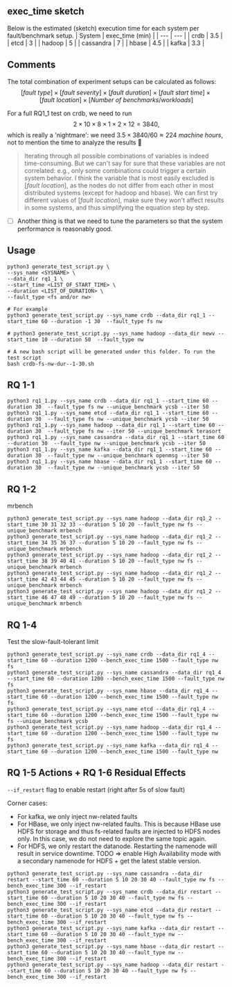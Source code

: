 ## exec_time sketch
Below is the estimated (sketch) execution time for each system per fault/benchmark setup.
| System | exec_time (min) |
| --- | --- |
| crdb | 3.5 |
| etcd | 3 |
| hadoop | 5 |
| cassandra | 7 |
| hbase | 4.5 |
| kafka | 3.3 |

## Comments
The total combination of experiment setups can be calculated as follows:
$$[fault\ type]\times[fault\ severity]\times[fault\ duration]\times[fault\ start\ time]\times[fault\ location]\times[Number\ of\ benchmarks/workloads]$$

For a full RQ1_1 test on crdb, we need to run
$$2\times10\times8\times1\times2\times12=3840,$$
which is really a 'nightmare': we need $3.5\times3840/60\approx224\ machine\ hours$, not to mention the time to analyze the results 🤔

> Iterating through all possible combinations of variables is indeed time-consuming. But we can't say for sure that these variables are not correlated: e.g., only some combinations could trigger a certain system behavior. I think the variable that is most easily excluded is $[fault\ location]$, as the nodes do not differ from each other in most distributed systems (except for hadoop and hbase). We can first try different values of $[fault\ location]$, make sure they won't affect results in some systems, and thus simplifying the equation step by step.

- [ ] Another thing is that we need to tune the parameters so that the system performance is reasonably good.

## Usage

```
python3 generate_test_script.py \
--sys_name <SYSNAME> \
--data_dir rq1_1 \
--start_time <LIST_OF_START_TIME> \
--duration <LIST_OF_DURATION> \
--fault_type <fs and/or nw>

# For example
python3 generate_test_script.py --sys_name crdb --data_dir rq1_1 --start_time 60 --duration -1 30  --fault_type fs nw

# python3 generate_test_script.py --sys_name hadoop --data_dir newv --start_time 10 --duration 50  --fault_type nw

# A new bash script will be generated under this folder. To run the test script
bash crdb-fs-nw-dur--1-30.sh
```

## RQ 1-1

```shell
python3 rq1_1.py --sys_name crdb --data_dir rq1_1 --start_time 60 --duration 30  --fault_type fs nw --unique_benchmark ycsb --iter 50
python3 rq1_1.py --sys_name etcd --data_dir rq1_1 --start_time 60 --duration 30  --fault_type fs nw --unique_benchmark ycsb --iter 50
python3 rq1_1.py --sys_name hadoop --data_dir rq1_1 --start_time 60 --duration 30  --fault_type fs nw --iter 50 --unique_benchmark terasort
python3 rq1_1.py --sys_name cassandra --data_dir rq1_1 --start_time 60 --duration 30  --fault_type nw --unique_benchmark ycsb --iter 50
python3 rq1_1.py --sys_name kafka --data_dir rq1_1 --start_time 60 --duration 30  --fault_type nw --unique_benchmark openmsg --iter 50
python3 rq1_1.py --sys_name hbase --data_dir rq1_1 --start_time 60 --duration 30  --fault_type nw --unique_benchmark ycsb --iter 50
```

## RQ 1-2

mrbench
```
python3 generate_test_script.py --sys_name hadoop --data_dir rq1_2 --start_time 30 31 32 33 --duration 5 10 20 --fault_type nw fs --unique_benchmark mrbench
python3 generate_test_script.py --sys_name hadoop --data_dir rq1_2 --start_time 34 35 36 37 --duration 5 10 20 --fault_type nw fs --unique_benchmark mrbench
python3 generate_test_script.py --sys_name hadoop --data_dir rq1_2 --start_time 38 39 40 41 --duration 5 10 20 --fault_type nw fs --unique_benchmark mrbench
python3 generate_test_script.py --sys_name hadoop --data_dir rq1_2 --start_time 42 43 44 45 --duration 5 10 20 --fault_type nw fs --unique_benchmark mrbench
python3 generate_test_script.py --sys_name hadoop --data_dir rq1_2 --start_time 46 47 48 49 --duration 5 10 20 --fault_type nw fs --unique_benchmark mrbench
```

## RQ 1-4
Test the slow-fault-tolerant limit
```
python3 generate_test_script.py --sys_name crdb --data_dir rq1_4 --start_time 60 --duration 1200 --bench_exec_time 1500 --fault_type nw fs
python3 generate_test_script.py --sys_name cassandra --data_dir rq1_4 --start_time 60 --duration 1200 --bench_exec_time 1500 --fault_type nw fs
python3 generate_test_script.py --sys_name hbase --data_dir rq1_4 --start_time 60 --duration 1200 --bench_exec_time 1500 --fault_type nw fs
python3 generate_test_script.py --sys_name etcd --data_dir rq1_4 --start_time 60 --duration 1200 --bench_exec_time 1500 --fault_type nw fs --unique_benchmark ycsb
python3 generate_test_script.py --sys_name hadoop --data_dir rq1_4 --start_time 60 --duration 1200 --bench_exec_time 1500 --fault_type nw fs
python3 generate_test_script.py --sys_name kafka --data_dir rq1_4 --start_time 60 --duration 1200 --bench_exec_time 1500 --fault_type nw
```

## RQ 1-5 Actions + RQ 1-6 Residual Effects

`--if_restart` flag to enable restart (right after 5s of slow fault)

Corner cases:
* For kafka, we only inject nw-related faults
* For HBase, we only inject nw-related faults. This is because HBase use HDFS for storage and thus fs-related faults are injected to HDFS nodes only. In this case, we do not need to explore the same topic again.
* For HDFS, we only restart the datanode. Restarting the namenode will result in service downtime. TODO => enable High Availability mode with a secondary namenode for HDFS + get the latest stable version.

```
python3 generate_test_script.py --sys_name cassandra --data_dir restart --start_time 60 --duration 5 10 20 30 40 --fault_type nw fs --bench_exec_time 300 --if_restart
python3 generate_test_script.py --sys_name crdb --data_dir restart --start_time 60 --duration 5 10 20 30 40 --fault_type nw fs --bench_exec_time 300 --if_restart
python3 generate_test_script.py --sys_name etcd --data_dir restart --start_time 60 --duration 5 10 20 30 40 --fault_type nw fs --bench_exec_time 300 --if_restart
python3 generate_test_script.py --sys_name kafka --data_dir restart --start_time 60 --duration 5 10 20 30 40 --fault_type nw --bench_exec_time 300 --if_restart
python3 generate_test_script.py --sys_name hbase --data_dir restart --start_time 60 --duration 5 10 20 30 40 --fault_type nw --bench_exec_time 300 --if_restart
python3 generate_test_script.py --sys_name hadoop --data_dir restart --start_time 60 --duration 5 10 20 30 40 --fault_type nw fs --bench_exec_time 300 --if_restart
```